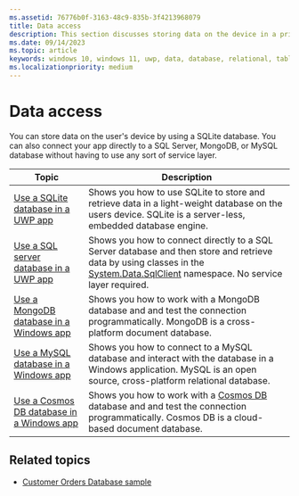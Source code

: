 ```yaml
---
ms.assetid: 76776b0f-3163-48c9-835b-3f4213968079
title: Data access
description: This section discusses storing data on the device in a private database and using object relational mapping in Universal Windows Platform (UWP) apps.
ms.date: 09/14/2023
ms.topic: article
keywords: windows 10, windows 11, uwp, data, database, relational, tables, sqlite, mongodb, mysql
ms.localizationpriority: medium
---
```


# Data access

You can store data on the user's device by using a SQLite database. You can also connect your app directly to a SQL Server, MongoDB, or MySQL database without having to use any sort of service layer.

| Topic | Description|
|-------|------------|
| [Use a SQLite database in a UWP app](sqlite-databases.md) | Shows you how to use SQLite to store and retrieve data in a light-weight database on the users device. SQLite is a server-less, embedded database engine. |
| [Use a SQL server database in a UWP app](sql-server-databases.md) | Shows you how to connect directly to a SQL Server database and then store and retrieve data by using classes in the [System.Data.SqlClient](/dotnet/api/system.data.sqlclient) namespace. No service layer required. |
| [Use a MongoDB database in a Windows app](/windows/apps/develop/data-access/mongodb-database) | Shows you how to work with a MongoDB database and and test the connection programmatically. MongoDB is a cross-platform document database. |
| [Use a MySQL database in a Windows app](/windows/apps/develop/data-access/mysql-database) | Shows you how to connect to a MySQL database and interact with the database in a Windows application. MySQL is an open source, cross-platform relational database. |
| [Use a Cosmos DB database in a Windows app](/windows/apps/develop/data-access/cosmos-db-data-access) | Shows you how to work with a [Cosmos DB](/azure/cosmos-db/introduction) database and and test the connection programmatically. Cosmos DB is a cloud-based document database. |

## Related topics

* [Customer Orders Database sample](https://github.com/Microsoft/Windows-appsample-customers-orders-database)
